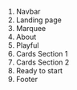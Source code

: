1. Navbar
2. Landing page
3. Marquee
4. About
5. Playful
6. Cards Section 1
7. Cards Section 2
8. Ready to start
9. Footer